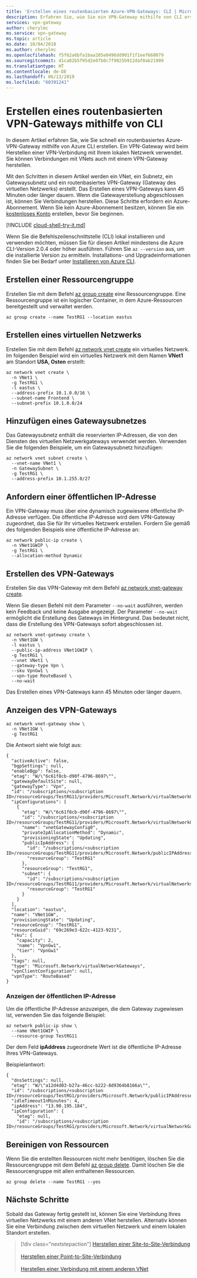 ```yaml
---
title: 'Erstellen eines routenbasierten Azure-VPN-Gateways: CLI | Microsoft-Dokumentation'
description: Erfahren Sie, wie Sie ein VPN-Gateway mithilfe von CLI erstellen.
services: vpn-gateway
author: cherylmc
ms.service: vpn-gateway
ms.topic: article
ms.date: 10/04/2018
ms.author: cherylmc
ms.openlocfilehash: f5f62a6bfa1baa205e0496dd901f1f1eef660079
ms.sourcegitcommit: 41ca82b5f95d2e07b0c7f9025b912daf0ab21909
ms.translationtype: HT
ms.contentlocale: de-DE
ms.lasthandoff: 06/13/2019
ms.locfileid: "60391241"
---
```

# <a name="create-a-route-based-vpn-gateway-using-cli"></a>Erstellen eines routenbasierten VPN-Gateways mithilfe von CLI

In diesem Artikel erfahren Sie, wie Sie schnell ein routenbasiertes Azure-VPN-Gateway mithilfe von Azure CLI erstellen. Ein VPN-Gateway wird beim Herstellen einer VPN-Verbindung mit Ihrem lokalen Netzwerk verwendet. Sie können Verbindungen mit VNets auch mit einem VPN-Gateway herstellen.

Mit den Schritten in diesem Artikel werden ein VNet, ein Subnetz, ein Gatewaysubnetz und ein routenbasiertes VPN-Gateway (Gateway des virtuellen Netzwerks) erstellt. Das Erstellen eines VPN-Gateways kann 45 Minuten oder länger dauern. Wenn die Gatewayerstellung abgeschlossen ist, können Sie Verbindungen herstellen. Diese Schritte erfordern ein Azure-Abonnement. Wenn Sie kein Azure-Abonnement besitzen, können Sie ein [kostenloses Konto](https://azure.microsoft.com/free/?WT.mc_id=A261C142F) erstellen, bevor Sie beginnen.

[!INCLUDE [cloud-shell-try-it.md](../../includes/cloud-shell-try-it.md)]

Wenn Sie die Befehlszeilenschnittstelle (CLI) lokal installieren und verwenden möchten, müssen Sie für diesen Artikel mindestens die Azure CLI-Version 2.0.4 oder höher ausführen. Führen Sie `az --version` aus, um die installierte Version zu ermitteln. Installations- und Upgradeinformationen finden Sie bei Bedarf unter [Installieren von Azure CLI](/cli/azure/install-azure-cli).

## <a name="create-a-resource-group"></a>Erstellen einer Ressourcengruppe

Erstellen Sie mit dem Befehl [az group create](/cli/azure/group) eine Ressourcengruppe. Eine Ressourcengruppe ist ein logischer Container, in dem Azure-Ressourcen bereitgestellt und verwaltet werden. 


```azurecli-interactive 
az group create --name TestRG1 --location eastus
```

## <a name="vnet"></a>Erstellen eines virtuellen Netzwerks

Erstellen Sie mit dem Befehl [az network vnet create](/cli/azure/network/vnet) ein virtuelles Netzwerk. Im folgenden Beispiel wird ein virtuelles Netzwerk mit dem Namen **VNet1** am Standort **USA, Osten** erstellt:

```azurecli-interactive 
az network vnet create \
  -n VNet1 \
  -g TestRG1 \
  -l eastus \
  --address-prefix 10.1.0.0/16 \
  --subnet-name Frontend \
  --subnet-prefix 10.1.0.0/24
```

## <a name="gwsubnet"></a>Hinzufügen eines Gatewaysubnetzes

Das Gatewaysubnetz enthält die reservierten IP-Adressen, die von den Diensten des virtuellen Netzwerkgateways verwendet werden. Verwenden Sie die folgenden Beispiele, um ein Gatewaysubnetz hinzufügen:

```azurepowershell-interactive
az network vnet subnet create \
  --vnet-name VNet1 \
  -n GatewaySubnet \
  -g TestRG1 \
  --address-prefix 10.1.255.0/27 
```

## <a name="PublicIP"></a>Anfordern einer öffentlichen IP-Adresse

Ein VPN-Gateway muss über eine dynamisch zugewiesene öffentliche IP-Adresse verfügen. Die öffentliche IP-Adresse wird dem VPN-Gateway zugeordnet, das Sie für Ihr virtuelles Netzwerk erstellen. Fordern Sie gemäß des folgenden Beispiels eine öffentliche IP-Adresse an:

```azurecli-interactive
az network public-ip create \
  -n VNet1GWIP \
  -g TestRG1 \
  --allocation-method Dynamic 
```

## <a name="CreateGateway"></a>Erstellen des VPN-Gateways

Erstellen Sie das VPN-Gateway mit dem Befehl [az network vnet-gateway create](/cli/azure/group).

Wenn Sie diesen Befehl mit dem Parameter `--no-wait` ausführen, werden kein Feedback und keine Ausgabe angezeigt. Der Parameter `--no-wait` ermöglicht die Erstellung des Gateways im Hintergrund. Das bedeutet nicht, dass die Erstellung des VPN-Gateways sofort abgeschlossen ist.

```azurecli-interactive
az network vnet-gateway create \
  -n VNet1GW \
  -l eastus \
  --public-ip-address VNet1GWIP \
  -g TestRG1 \
  --vnet VNet1 \
  --gateway-type Vpn \
  --sku VpnGw1 \
  --vpn-type RouteBased \
  --no-wait
```

Das Erstellen eines VPN-Gateways kann 45 Minuten oder länger dauern.

## <a name="viewgw"></a>Anzeigen des VPN-Gateways

```azurecli-interactive
az network vnet-gateway show \
  -n VNet1GW \
  -g TestRG1
```

Die Antwort sieht wie folgt aus:

```
{
  "activeActive": false,
  "bgpSettings": null,
  "enableBgp": false,
  "etag": "W/\"6c61f8cb-d90f-4796-8697\"",
  "gatewayDefaultSite": null,
  "gatewayType": "Vpn",
  "id": "/subscriptions/<subscription ID>/resourceGroups/TestRG11/providers/Microsoft.Network/virtualNetworkGateways/VNet1GW",
  "ipConfigurations": [
    {
      "etag": "W/\"6c61f8cb-d90f-4796-8697\"",
      "id": "/subscriptions/<subscription ID>/resourceGroups/TestRG11/providers/Microsoft.Network/virtualNetworkGateways/VNet1GW/ipConfigurations/vnetGatewayConfig0",
      "name": "vnetGatewayConfig0",
      "privateIpAllocationMethod": "Dynamic",
      "provisioningState": "Updating",
      "publicIpAddress": {
        "id": "/subscriptions/<subscription ID>/resourceGroups/TestRG11/providers/Microsoft.Network/publicIPAddresses/VNet1GWIP",
        "resourceGroup": "TestRG1"
      },
      "resourceGroup": "TestRG1",
      "subnet": {
        "id": "/subscriptions/<subscription ID>/resourceGroups/TestRG11/providers/Microsoft.Network/virtualNetworks/VNet1/subnets/GatewaySubnet",
        "resourceGroup": "TestRG1"
      }
    }
  ],
  "location": "eastus",
  "name": "VNet1GW",
  "provisioningState": "Updating",
  "resourceGroup": "TestRG1",
  "resourceGuid": "69c269e3-622c-4123-9231",
  "sku": {
    "capacity": 2,
    "name": "VpnGw1",
    "tier": "VpnGw1"
  },
  "tags": null,
  "type": "Microsoft.Network/virtualNetworkGateways",
  "vpnClientConfiguration": null,
  "vpnType": "RouteBased"
}
```

### <a name="view-the-public-ip-address"></a>Anzeigen der öffentlichen IP-Adresse

Um die öffentliche IP-Adresse anzuzeigen, die dem Gateway zugewiesen ist, verwenden Sie das folgende Beispiel:

```azurecli-interactive
az network public-ip show \
  --name VNet1GWIP \
  --resource-group TestRG11
```

Der dem Feld **ipAddress** zugeordnete Wert ist die öffentliche IP-Adresse Ihres VPN-Gateways.

Beispielantwort:

```
{
  "dnsSettings": null,
  "etag": "W/\"a12d4d03-b27a-46cc-b222-8d9364b8166a\"",
  "id": "/subscriptions/<subscription ID>/resourceGroups/TestRG1/providers/Microsoft.Network/publicIPAddresses/VNet1GWIP",
  "idleTimeoutInMinutes": 4,
  "ipAddress": "13.90.195.184",
  "ipConfiguration": {
    "etag": null,
    "id": "/subscriptions/<subscription ID>/resourceGroups/TestRG1/providers/Microsoft.Network/virtualNetworkGateways/VNet1GW/ipConfigurations/vnetGatewayConfig0",
```
## <a name="clean-up-resources"></a>Bereinigen von Ressourcen

Wenn Sie die erstellten Ressourcen nicht mehr benötigen, löschen Sie die Ressourcengruppe mit dem Befehl [az group delete](/cli/azure/group). Damit löschen Sie die Ressourcengruppe mit allen enthaltenen Ressourcen.

```azurecli-interactive 
az group delete --name TestRG1 --yes
```

## <a name="next-steps"></a>Nächste Schritte

Sobald das Gateway fertig gestellt ist, können Sie eine Verbindung Ihres virtuellen Netzwerks mit einem anderen VNet herstellen. Alternativ können Sie eine Verbindung zwischen dem virtuellen Netzwerk und einem lokalen Standort erstellen.

> [!div class="nextstepaction"]
> [Herstellen einer Site-to-Site-Verbindung](vpn-gateway-create-site-to-site-rm-powershell.md)<br><br>
> [Herstellen einer Point-to-Site-Verbindung](vpn-gateway-howto-point-to-site-rm-ps.md)<br><br>
> [Herstellen einer Verbindung mit einem anderen VNet](vpn-gateway-vnet-vnet-rm-ps.md)
